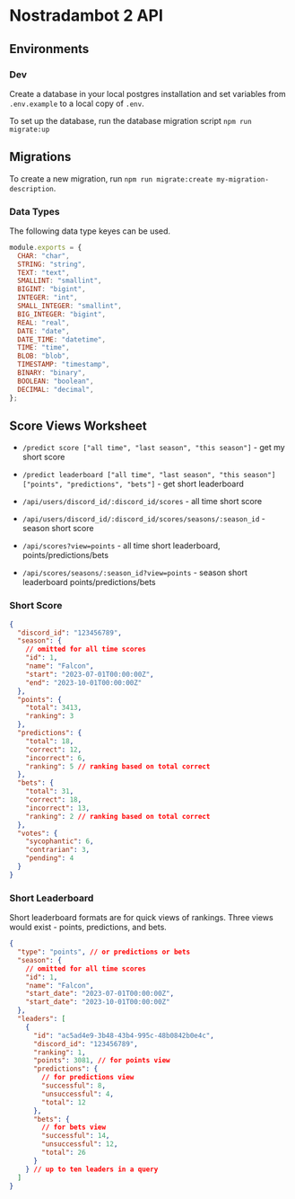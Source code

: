 # Nostradambot 2 API

## Environments

### Dev

Create a database in your local postgres installation and set variables from `.env.example` to a local copy of `.env`.

To set up the database, run the database migration script `npm run migrate:up`

## Migrations

To create a new migration, run `npm run migrate:create my-migration-description`.

### Data Types

The following data type keyes can be used.

```js
module.exports = {
  CHAR: "char",
  STRING: "string",
  TEXT: "text",
  SMALLINT: "smallint",
  BIGINT: "bigint",
  INTEGER: "int",
  SMALL_INTEGER: "smallint",
  BIG_INTEGER: "bigint",
  REAL: "real",
  DATE: "date",
  DATE_TIME: "datetime",
  TIME: "time",
  BLOB: "blob",
  TIMESTAMP: "timestamp",
  BINARY: "binary",
  BOOLEAN: "boolean",
  DECIMAL: "decimal",
};
```

## Score Views Worksheet

- `/predict score ["all time", "last season", "this season"]` - get my short score
- `/predict leaderboard ["all time", "last season", "this season"] ["points", "predictions", "bets"]` - get short leaderboard

- `/api/users/discord_id/:discord_id/scores` - all time short score
- `/api/users/discord_id/:discord_id/scores/seasons/:season_id` - season short score
- `/api/scores?view=points` - all time short leaderboard, points/predictions/bets
- `/api/scores/seasons/:season_id?view=points` - season short leaderboard points/predictions/bets

### Short Score

```json
{
  "discord_id": "123456789",
  "season": {
    // omitted for all time scores
    "id": 1,
    "name": "Falcon",
    "start": "2023-07-01T00:00:00Z",
    "end": "2023-10-01T00:00:00Z"
  },
  "points": {
    "total": 3413,
    "ranking": 3
  },
  "predictions": {
    "total": 18,
    "correct": 12,
    "incorrect": 6,
    "ranking": 5 // ranking based on total correct
  },
  "bets": {
    "total": 31,
    "correct": 18,
    "incorrect": 13,
    "ranking": 2 // ranking based on total correct
  },
  "votes": {
    "sycophantic": 6,
    "contrarian": 3,
    "pending": 4
  }
}
```

### Short Leaderboard

Short leaderboard formats are for quick views of rankings. Three views would exist - points, predictions, and bets.

```json
{
  "type": "points", // or predictions or bets
  "season": {
    // omitted for all time scores
    "id": 1,
    "name": "Falcon",
    "start_date": "2023-07-01T00:00:00Z",
    "start_date": "2023-10-01T00:00:00Z"
  },
  "leaders": [
    {
      "id": "ac5ad4e9-3b48-43b4-995c-48b0842b0e4c",
      "discord_id": "123456789",
      "ranking": 1,
      "points": 3081, // for points view
      "predictions": {
        // for predictions view
        "successful": 8,
        "unsuccessful": 4,
        "total": 12
      },
      "bets": {
        // for bets view
        "successful": 14,
        "unsuccessful": 12,
        "total": 26
      }
    } // up to ten leaders in a query
  ]
}
```
